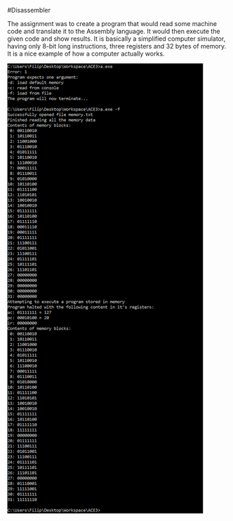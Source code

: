 #Disassembler

The assignment was to create a program that would read some machine code and translate it to the Assembly language. It would then execute the given code and show results. It is basically a simplified computer simulator, having only 8-bit long instructions, three registers and 32 bytes of memory. It is a nice example of how a computer actually works.

![Sample execution](ACE3.PNG)
